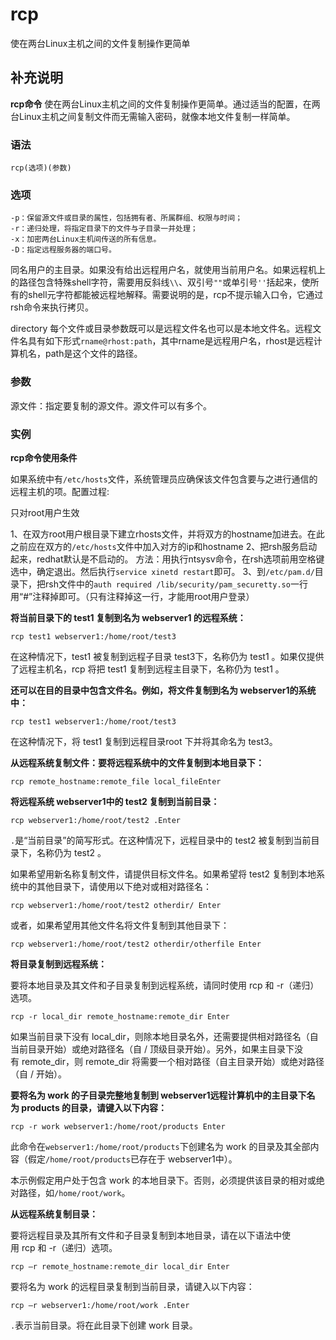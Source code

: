 rcp
===

使在两台Linux主机之间的文件复制操作更简单

## 补充说明

**rcp命令** 使在两台Linux主机之间的文件复制操作更简单。通过适当的配置，在两台Linux主机之间复制文件而无需输入密码，就像本地文件复制一样简单。

### 语法

```shell
rcp(选项)(参数)
```

### 选项

```shell
-p：保留源文件或目录的属性，包括拥有者、所属群组、权限与时间；
-r：递归处理，将指定目录下的文件与子目录一并处理；
-x：加密两台Linux主机间传送的所有信息。
-D：指定远程服务器的端口号。
```

同名用户的主目录。如果没有给出远程用户名，就使用当前用户名。如果远程机上的路径包含特殊shell字符，需要用反斜线`\\`、双引号`""`或单引号`''`括起来，使所有的shell元字符都能被远程地解释。需要说明的是，rcp不提示输入口令，它通过rsh命令来执行拷贝。

directory 每个文件或目录参数既可以是远程文件名也可以是本地文件名。远程文件名具有如下形式`rname@rhost:path`，其中rname是远程用户名，rhost是远程计算机名，path是这个文件的路径。

### 参数

源文件：指定要复制的源文件。源文件可以有多个。

### 实例

 **rcp命令使用条件**

如果系统中有`/etc/hosts`文件，系统管理员应确保该文件包含要与之进行通信的远程主机的项。配置过程:

只对root用户生效

1、在双方root用户根目录下建立rhosts文件，并将双方的hostname加进去。在此之前应在双方的`/etc/hosts`文件中加入对方的ip和hostname
2、把rsh服务启动起来，redhat默认是不启动的。
方法：用执行ntsysv命令，在rsh选项前用空格键选中，确定退出。然后执行`service xinetd restart`即可。
3、到`/etc/pam.d/`目录下，把rsh文件中的`auth required /lib/security/pam_securetty.so`一行用“#”注释掉即可。（只有注释掉这一行，才能用root用户登录）

 **将当前目录下的 test1 复制到名为 webserver1 的远程系统：**

```shell
rcp test1 webserver1:/home/root/test3
```

在这种情况下，test1 被复制到远程子目录 test3下，名称仍为 test1 。如果仅提供了远程主机名，rcp 将把 test1 复制到远程主目录下，名称仍为 test1 。

 **还可以在目的目录中包含文件名。例如，将文件复制到名为 webserver1的系统中：**

```shell
rcp test1 webserver1:/home/root/test3
```

在这种情况下，将 test1 复制到远程目录root 下并将其命名为 test3。

 **从远程系统复制文件：要将远程系统中的文件复制到本地目录下：**

```shell
rcp remote_hostname:remote_file local_fileEnter
```

 **将远程系统 webserver1中的 test2 复制到当前目录：**

```shell
rcp webserver1:/home/root/test2 .Enter
```

`.`是“当前目录”的简写形式。在这种情况下，远程目录中的 test2 被复制到当前目录下，名称仍为 test2 。

如果希望用新名称复制文件，请提供目标文件名。如果希望将 test2 复制到本地系统中的其他目录下，请使用以下绝对或相对路径名：

```shell
rcp webserver1:/home/root/test2 otherdir/ Enter
```

或者，如果希望用其他文件名将文件复制到其他目录下：

```shell
rcp webserver1:/home/root/test2 otherdir/otherfile Enter
```

 **将目录复制到远程系统：**

要将本地目录及其文件和子目录复制到远程系统，请同时使用 rcp 和 -r（递归）选项。

```shell
rcp -r local_dir remote_hostname:remote_dir Enter
```

如果当前目录下没有 local_dir，则除本地目录名外，还需要提供相对路径名（自当前目录开始）或绝对路径名（自 / 顶级目录开始）。另外，如果主目录下没有 remote_dir，则 remote_dir 将需要一个相对路径（自主目录开始）或绝对路径（自 / 开始）。

 **要将名为 work 的子目录完整地复制到 webserver1远程计算机中的主目录下名为 products 的目录，请键入以下内容：**

```shell
rcp -r work webserver1:/home/root/products Enter
```

此命令在`webserver1:/home/root/products`下创建名为 work 的目录及其全部内容（假定`/home/root/products`已存在于 webserver1中）。

本示例假定用户处于包含 work 的本地目录下。否则，必须提供该目录的相对或绝对路径，如`/home/root/work`。

 **从远程系统复制目录：**

要将远程目录及其所有文件和子目录复制到本地目录，请在以下语法中使用 rcp 和 -r（递归）选项。

```shell
rcp –r remote_hostname:remote_dir local_dir Enter
```

要将名为 work 的远程目录复制到当前目录，请键入以下内容：

```shell
rcp –r webserver1:/home/root/work .Enter
```

`.`表示当前目录。将在此目录下创建 work 目录。


<!-- Linux命令行搜索引擎：https://jaywcjlove.github.io/linux-command/ -->
